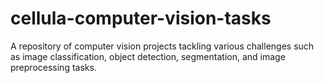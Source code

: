 # cellula-computer-vision-tasks
A repository of computer vision projects tackling various challenges such as image classification, object detection, segmentation, and image preprocessing tasks.
